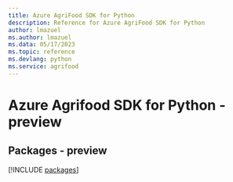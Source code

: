 ```yaml
---
title: Azure AgriFood SDK for Python
description: Reference for Azure AgriFood SDK for Python
author: lmazuel
ms.author: lmazuel
ms.data: 05/17/2023
ms.topic: reference
ms.devlang: python
ms.service: agrifood
---
```

# Azure Agrifood SDK for Python - preview
## Packages - preview
[!INCLUDE [packages](agrifood-index.md)]